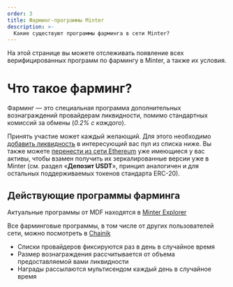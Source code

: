 ```yaml
---
order: 3
title: Фарминг-программы Minter
description: >-
  Какие существуют программы фарминга в сети Minter?
---
```


На этой странице вы можете отслеживать появление всех верифицированных программ по фармингу в Minter, а также их условия.

# Что такое фарминг?
Фарминг — это специальная программа дополнительных вознаграждений провайдерам ликвидности, помимо стандартных комиссий за обмены (*0.2% с каждого*).

Принять участие может каждый желающий. Для этого необходимо [добавить ликвидность](https://www.minter.network/ru/howto/pools#как-добавить-ликвидность) в интересующий вас пул из списка ниже.
Вы также можете [перенести из сети Ethereum](https://teletype.in/@biplenta/usdt-bip) уже имеющиеся у вас активы, чтобы взамен получить их зеркалированные версии уже в Minter (см. раздел «**Депозит USDT**», принцип аналогичен и для остальных поддерживаемых токенов стандарта ERC-20).

## Действующие программы фарминга

Актуальные программы от MDF находятся в [Minter Explorer](https://explorer.minter.network/farming)

Все фарминговые программы, в том числе от других пользователей сети, можно посмотреть в [Chainik](https://chainik.io/yf)

* Списки провайдеров фиксируются раз в день в случайное время
* Размер вознаграждения рассчитывается от объема предоставляемой вами ликвидности
* Награды рассылаются мультисендом каждый день в случайное время
